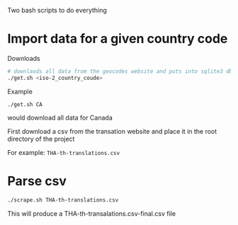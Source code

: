 Two bash scripts to do everything

# Import data for a given country code

Downloads
```sh
# downlaods all data from the geocodes website and puts into sqlite3 db
./get.sh <iso-2_country_coude>
```

Example
```
./get.sh CA
```
would download all data for Canada

First download a csv from the transation website
and place it in the root directory of the project

For example: `THA-th-translations.csv`

# Parse csv
```sh
./scrape.sh THA-th-translations.csv
```

This will produce a THA-th-transalations.csv-final.csv file

